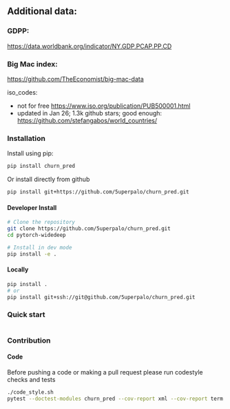 ## Additional data:

### GDPP:
https://data.worldbank.org/indicator/NY.GDP.PCAP.PP.CD

### Big Mac index:
https://github.com/TheEconomist/big-mac-data

iso_codes: 
* not for free https://www.iso.org/publication/PUB500001.html
* updated in Jan 26; 1.3k github stars; good enough: https://github.com/stefangabos/world_countries/

###  Installation

Install using pip:

```bash
pip install churn_pred
```

Or install directly from github

```bash
pip install git+https://github.com/5uperpalo/churn_pred.git
```

#### Developer Install

```bash
# Clone the repository
git clone https://github.com/5uperpalo/churn_pred.git
cd pytorch-widedeep

# Install in dev mode
pip install -e .
```

#### Locally

```bash
pip install .
# or
pip install git+ssh://git@github.com/5uperpalo/churn_pred.git
```

### Quick start


```python
```

### Contribution

#### Code
Before pushing a code or making a pull request please run codestyle checks and tests
```bash
./code_style.sh
pytest --doctest-modules churn_pred --cov-report xml --cov-report term --disable-pytest-warnings --cov=churn_pred tests/
```